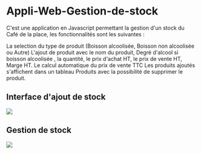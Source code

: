 # Appli-Web-Gestion-de-stock
C'est une application en Javascript permettant la gestion d'un stock du Café de la place, les fonctionnalités sont les suivantes :

La selection du type de produit (Boisson alcoolisée, Boisson non alcoolisée ou Autre)
L'ajout de produit avec le nom du produit, Degré d'alcool si boisson alcoolisée , la quantité, le prix d'achat HT, le prix de vente HT, Marge HT.
Le calcul automatique du prix de vente TTC 
Les produits ajoutés s'affichent dans un tableau Produits avec la possibilité de supprimer le produit.

## Interface d'ajout de stock
<img src="https://user-images.githubusercontent.com/82309879/115144941-948c1100-a04f-11eb-8622-e85966fd62ed.png">

## Gestion de stock
<img src="https://user-images.githubusercontent.com/82309879/115145204-af12ba00-a050-11eb-9ed5-b25b3c43d913.png">


